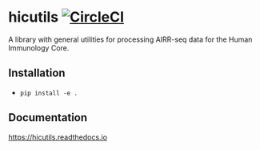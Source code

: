 # hicutils [![CircleCI](https://dl.circleci.com/status-badge/img/gh/PennHIC/hicutils/tree/main.svg?style=svg)](https://dl.circleci.com/status-badge/redirect/gh/PennHIC/hicutils/tree/main)

A library with general utilities for processing AIRR-seq data for the Human Immunology Core.

## Installation

- `pip install -e .`

## Documentation

https://hicutils.readthedocs.io
